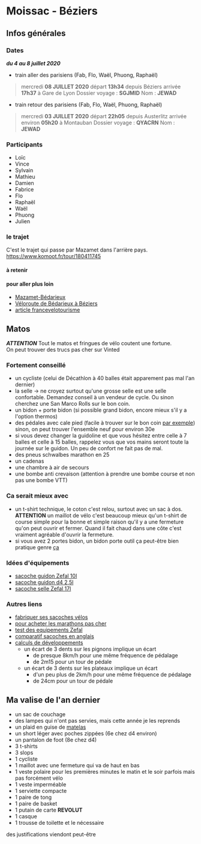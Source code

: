 # Moissac - Béziers

## Infos générales
### Dates
***du 4 au 8 juillet 2020***

- train aller des parisiens (Fab, Flo, Waël, Phuong, Raphaël)
>mercredi __08 JUILLET 2020__ 
>départ __13h34__ depuis Béziers
>arrivée __17h37__ à Gare de Lyon
>Dossier voyage : __SGJMID__
>Nom : __JEWAD__
 

- train retour des parisiens (Fab, Flo, Waël, Phuong, Raphaël)
>mercredi __03 JUILLET 2020__ 
>départ __22h05__ depuis Austerlitz
>arrivée environ __05h20__ à Montauban
>Dossier voyage : __QYACRN__
>Nom : __JEWAD__


### Participants
- Loïc
- Vince
- Sylvain
- Mathieu
- Damien
- Fabrice
- Flo
- Raphaël
- Waël
- Phuong
- Julien

### le trajet
C'est le trajet qui passe par Mazamet dans l'arrière pays.  
https://www.komoot.fr/tour/180411745

#### à retenir

#### pour aller plus loin
- [Mazamet-Bédarieux](https://www.af3v.org/les-voies-vertes/voies/95-spip_tag)
- [Véloroute de Bédarieux à Béziers](https://www.af3v.org/les-voies-vertes/voies/36-spip_tag/)
- [article francevelotourisme](https://www.francevelotourisme.com/itineraire/passapais)

## Matos
***ATTENTION*** Tout le matos et fringues de vélo coutent une fortune.  
On peut trouver des trucs pas cher sur Vinted

### Fortement conseillé
- un cycliste (celui de Décathlon à 40 balles était apparement pas mal l'an dernier)
- la selle -> ne croyez surtout qu'une grosse selle est une selle confortable. Demandez conseil à un vendeur de cycle. Ou sinon cherchez une San Marco Rolls sur le bon coin.
- un bidon + porte bidon (si possible grand bidon, encore mieux s'il y a l'option thermos)
- des pédales avec cale pied (facile à trouver sur le bon coin [par exemple](https://www.leboncoin.fr/velos/1777031592.htm/)) sinon, on peut trouver l'ensemble neuf pour environ 30e
- si vous devez changer la guidoline et que vous hésitez entre celle à 7 balles et celle à 15 balles, rappelez vous que vos mains seront toute la journée sur le guidon. Un peu de confort ne fait pas de mal.
- des pneus schwalbes marathon en 25 
- un cadenas
- une chambre à air de secours
- une bombe anti crevaison (attention à prendre une bombe course et non pas une bombe VTT)

### Ca serait mieux avec
- un t-shirt technique, le coton c'est relou, surtout avec un sac à dos. __ATTENTION__ un maillot de vélo c'est beaucoup mieux qu'un t-shirt de course simple pour la bonne et simple raison qu'il y a une fermeture qu'on peut ouvrir et fermer. Quand il fait chaud dans une côte c'est vraiment agréable d'ouvrir la fermeture. 
- si vous avez 2 portes bidon, un bidon porte outil ça peut-être bien pratique genre [ça](https://www.decathlon.fr/p/bidon-porte-outils-velo-750ml/_/R-p-100539)

### Idées d'équipements
- [sacoche guidon Zefal 10l](https://www.alltricks.fr/F-41498-bagagerie/P-449819-sacoche-de-guidon-zefal-z-adventure-f10-noir-rouge)
- [sacoche guidon d4 2,5l](https://www.decathlon.fr/p/sacoche-guidon-velo-300-2-5l/_/R-p-120009)
- [sacoche selle Zefal 17l](https://www.alltricks.fr/F-41498-bagagerie/P-449817-sacoche_de_selle_zefal_z_adventure_r17_noir)

### Autres liens
- [fabriquer ses sacoches vélos](https://alpkit.com/blogs/deeds/diy-saddlebag)
- [pour acheter les marathons pas cher](https://www.bike-components.de/fr/Schwalbe/Set-de-2-Pneus-Rigides-Marathon-28-Modele-2019-p71806)
- [test des equipements Zefal](https://bike-cafe.fr/2018/08/z-aventure-en-bikepacking-avec-zefal/)
- [comparatif sacoches en anglais](https://www.cyclist.co.uk/buying-guides/3733/buyers-guide-best-bikepacking-bags)
- [calculs de développements](https://frama.link/calculRapportVelo)
    - un écart de 3 dents sur les pignons implique un écart
        - de presque 8km/h pour une même fréquence de pédalage
        - de 2m15 pour un tour de pédale
    - un écart de 3 dents sur les plateaux implique un écart
        - d'un peu plus de 2km/h pour une même fréquence de pédalage
        - de 24cm pour un tour de pédale

## Ma valise de l'an dernier
- un sac de couchage
- des lampes qui n'ont pas servies, mais cette année je les reprends
- un plaid en guise de [matelas](https://www.decathlon.fr/p/plaid-de-camping-et-de-randonnee-140-x-170-cm/_/R-p-170111)
- un short léger avec poches zippées (6e chez d4 environ)
- un pantalon de foot (8e chez d4)
- 3 t-shirts
- 3 slops
- 1 cycliste 
- 1 maillot avec une fermeture qui va de haut en bas
- 1 veste polaire pour les premières minutes le matin et le soir parfois mais pas forcément vélo
- 1 veste imperméable
- 1 serviette compacte
- 1 paire de tong
- 1 paire de basket
- 1 putain de carte __REVOLUT__
- 1 casque
- 1 trousse de toilette et le nécessaire

des justifications viendont peut-être
